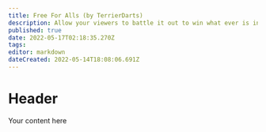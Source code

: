 ```yaml
---
title: Free For Alls (by TerrierDarts)
description: Allow your viewers to battle it out to win what ever is in the pot!
published: true
date: 2022-05-17T02:18:35.270Z
tags: 
editor: markdown
dateCreated: 2022-05-14T18:08:06.691Z
---
```


# Header

Your content here
